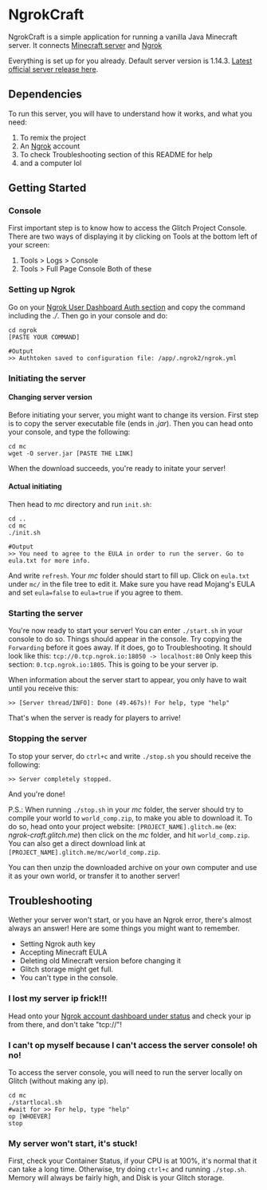 # NgrokCraft

NgrokCraft is a simple application for running a vanilla Java Minecraft server. It connects [Minecraft server](http://minecraft.com) and [Ngrok](http://ngrok.com)

Everything is set up for you already. Default server version is 1.14.3. [Latest official server release here](http://minecraft.net/download/server).

## Dependencies

To run this server, you will have to understand how it works, and what you need:

1. To remix the project
2. An [Ngrok](ngrok.com) account
3. To check Troubleshooting section of this README for help
4. and a computer lol

## Getting Started

### Console
First important step is to know how to access the Glitch Project Console. There are two ways of displaying it by clicking on Tools at the bottom left of your screen:

1. Tools > Logs > Console
2. Tools > Full Page Console
Both of these

### Setting up Ngrok
Go on your [Ngrok User Dashboard Auth section](https://dashboard.ngrok.com/auth) and copy the command including the *./*. Then go in your console and do:
```
cd ngrok
[PASTE YOUR COMMAND]

#Output
>> Authtoken saved to configuration file: /app/.ngrok2/ngrok.yml
```
### Initiating the server
#### Changing server version
Before initiating your server, you might want to change its version. First step is to copy the server executable file (ends in *.jar*). Then you can head onto your console, and type the following:
```
cd mc
wget -O server.jar [PASTE THE LINK]
```
When the download succeeds, you're ready to initate your server!
#### Actual initiating
Then head to *mc* directory and run `init.sh`:
```
cd ..
cd mc
./init.sh

#Output
>> You need to agree to the EULA in order to run the server. Go to eula.txt for more info.
```
And write `refresh`. Your *mc* folder should start to fill up. Click on `eula.txt` under `mc/` in the file tree to edit it. Make sure you have read Mojang's EULA and set `eula=false` to `eula=true` if you agree to them.
### Starting the server
You're now ready to start your server! You can enter `./start.sh` in your console to do so.
Things should appear in the console. Try copying the `Forwarding` before it goes away. If it does, go to Troubleshooting. It should look like this:
`tcp://0.tcp.ngrok.io:18050 -> localhost:80` Only keep this section: `0.tcp.ngrok.io:1805`. This is going to be your server ip.

When information about the server start to appear, you only have to wait until you receive this: 
```
>> [Server thread/INFO]: Done (49.467s)! For help, type "help"
```
That's when the server is ready for players to arrive!
### Stopping the server
To stop your server, do `ctrl+c` and write `./stop.sh` you should receive the following:
```
>> Server completely stopped.
```
And you're done!

P.S.: When running `./stop.sh` in your *mc* folder, the server should try to compile your world to `world_comp.zip`, to make you able to download it. To do so, head onto your project website: `[PROJECT_NAME].glitch.me` (ex: *ngrok-craft.glitch.me*) then click on the *mc* folder, and hit `world_comp.zip`. You can also get a direct download link at `[PROJECT_NAME].glitch.me/mc/world_comp.zip`.

You can then unzip the downloaded archive on your own computer and use it as your own world, or transfer it to another server!
## Troubleshooting

Wether your server won't start, or you have an Ngrok error, there's almost always an answer! Here are some things you might want to remember.

- Setting Ngrok auth key
- Accepting Minecraft EULA
- Deleting old Minecraft version before changing it
- Glitch storage might get full.
- You can't type in the console.

### I lost my server ip frick!!!
Head onto your [Ngrok account dashboard under status](https://dashboard.ngrok.com/status) and check your ip from there, and don't take "tcp://"!

### I can't op myself because I can't access the server console! oh no!
To access the server console, you will need to run the server locally on Glitch (without making any ip).
```
cd mc
./startlocal.sh
#wait for >> For help, type "help"
op [WHOEVER]
stop
```
### My server won't start, it's stuck!
First, check your Container Status, if your CPU is at 100%, it's normal that it can take a long time. Otherwise, try doing `ctrl+c` and running `./stop.sh`. Memory will always be fairly high, and Disk is your Glitch storage.
